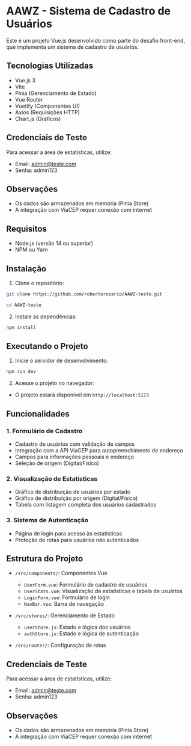 # AAWZ - Sistema de Cadastro de Usuários

Este é um projeto Vue.js desenvolvido como parte do desafio front-end, que implementa um sistema de cadastro de usuários.

## Tecnologias Utilizadas

- Vue.js 3
- Vite
- Pinia (Gerenciamento de Estado)
- Vue Router
- Vuetify (Componentes UI)
- Axios (Requisições HTTP)
- Chart.js (Gráficos)

## Credenciais de Teste

Para acessar a área de estatísticas, utilize:
- Email: admin@teste.com
- Senha: admin123

## Observações

- Os dados são armazenados em memória (Pinia Store)
- A integração com ViaCEP requer conexão com internet


## Requisitos

- Node.js (versão 14 ou superior)
- NPM ou Yarn

## Instalação

1. Clone o repositório:
```bash
git clone https://github.com/robertorozario/AAWZ-teste.git

cd AAWZ-teste
```

2. Instale as dependências:
```bash
npm install
```

## Executando o Projeto

1. Inicie o servidor de desenvolvimento:
```bash
npm run dev
```

2. Acesse o projeto no navegador:
- O projeto estará disponível em `http://localhost:5173`

## Funcionalidades

### 1. Formulário de Cadastro
- Cadastro de usuários com validação de campos
- Integração com a API ViaCEP para autopreenchimento de endereço
- Campos para informações pessoais e endereço
- Seleção de origem (Digital/Físico)

### 2. Visualização de Estatísticas
- Gráfico de distribuição de usuários por estado
- Gráfico de distribuição por origem (Digital/Físico)
- Tabela com listagem completa dos usuários cadastrados

### 3. Sistema de Autenticação
- Página de login para acesso às estatísticas
- Proteção de rotas para usuários não autenticados

## Estrutura do Projeto

- `/src/components/`: Componentes Vue
  - `UserForm.vue`: Formulário de cadastro de usuários
  - `UserStats.vue`: Visualização de estatísticas e tabela de usuários
  - `LoginForm.vue`: Formulário de login
  - `NavBar.vue`: Barra de navegação

- `/src/stores/`: Gerenciamento de Estado
  - `userStore.js`: Estado e lógica dos usuários
  - `authStore.js`: Estado e lógica de autenticação

- `/src/router/`: Configuração de rotas

## Credenciais de Teste

Para acessar a área de estatísticas, utilize:
- Email: admin@teste.com
- Senha: admin123

## Observações

- Os dados são armazenados em memória (Pinia Store)
- A integração com ViaCEP requer conexão com internet

